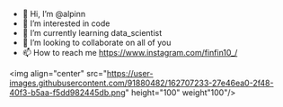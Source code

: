- 👋 Hi, I’m @alpinn
- 👀 I’m interested in code
- 🌱 I’m currently learning data_scientist
- 💞️ I’m looking to collaborate on all of you
- 📫 How to reach me https://www.instagram.com/finfin10_/

<a target="blank"><img align="center" src="https://user-images.githubusercontent.com/91880482/162707233-27e46ea0-2f48-40f3-b5aa-f5dd982445db.png" height="100" weight"100"/></a>
<!---
alpinn/alpinn is a ✨ special ✨ repository because its `README.md` (this file) appears on your GitHub profile.
You can click the Preview link to take a look at your changes.
--->
